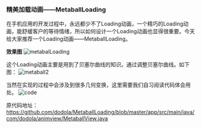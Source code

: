 ### 精美加载动画——MetaballLoading
在手机应用的开发过程中，永远都少不了Loading动画，一个精巧的Loading动画，能舒缓客户的等待情绪，所以如何设计一个Loading动画也显得很重要。今天给大家推荐一个Loading动画——MetaballLoading。

**效果图**
![metabalLoading](https://github.com/dengshiwei/work-summary/blob/master/work-blog/%E5%BC%80%E6%BA%90%E9%A1%B9%E7%9B%AE/%E5%BC%80%E6%BA%90%E9%A1%B9%E7%9B%AE-MetaballLoading/metaball.gif)

这个Loading动画主要是用到了贝塞尔曲线的知识。通过调整贝塞尔曲线。如下图：
![metaball2](https://github.com/dengshiwei/work-summary/blob/master/work-blog/%E5%BC%80%E6%BA%90%E9%A1%B9%E7%9B%AE/%E5%BC%80%E6%BA%90%E9%A1%B9%E7%9B%AE-MetaballLoading/metaball2.gif)

当然在实现的过程中会涉及到很多几何变换，这里需要我们自习阅读代码体会用处。
![code]()


原代码地址：
https://github.com/dodola/MetaballLoading/blob/master/app/src/main/java/com/dodola/animview/MetaballView.java